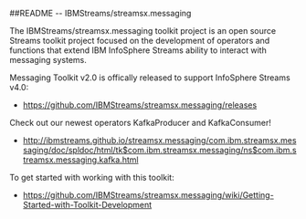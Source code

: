 ##README --  IBMStreams/streamsx.messaging

The IBMStreams/streamsx.messaging toolkit project is an open source Streams toolkit project focused on the development of operators and functions that extend IBM InfoSphere Streams ability to interact with messaging systems.

Messaging Toolkit v2.0 is offically released to support InfoSphere Streams v4.0:
* https://github.com/IBMStreams/streamsx.messaging/releases

Check out our newest operators KafkaProducer and KafkaConsumer!
* http://ibmstreams.github.io/streamsx.messaging/com.ibm.streamsx.messaging/doc/spldoc/html/tk$com.ibm.streamsx.messaging/ns$com.ibm.streamsx.messaging.kafka.html

To get started with working with this toolkit:
* https://github.com/IBMStreams/streamsx.messaging/wiki/Getting-Started-with-Toolkit-Development
